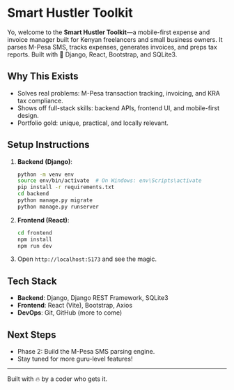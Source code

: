 # Smart Hustler Toolkit

Yo, welcome to the **Smart Hustler Toolkit**—a mobile-first expense and invoice manager built for Kenyan freelancers and small business owners. It parses M-Pesa SMS, tracks expenses, generates invoices, and preps tax reports. Built with 💪 Django, React, Bootstrap, and SQLite3.

## Why This Exists
- Solves real problems: M-Pesa transaction tracking, invoicing, and KRA tax compliance.
- Shows off full-stack skills: backend APIs, frontend UI, and mobile-first design.
- Portfolio gold: unique, practical, and locally relevant.

## Setup Instructions
1. **Backend (Django)**:
   ```bash
   python -m venv env
   source env/bin/activate  # On Windows: env\Scripts\activate
   pip install -r requirements.txt
   cd backend
   python manage.py migrate
   python manage.py runserver
   ```
2. **Frontend (React)**:
   ```bash
   cd frontend
   npm install
   npm run dev
   ```
3. Open `http://localhost:5173` and see the magic.

## Tech Stack
- **Backend**: Django, Django REST Framework, SQLite3
- **Frontend**: React (Vite), Bootstrap, Axios
- **DevOps**: Git, GitHub (more to come)

## Next Steps
- Phase 2: Build the M-Pesa SMS parsing engine.
- Stay tuned for more guru-level features!

---
Built with 🔥 by a coder who gets it.